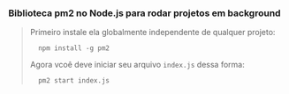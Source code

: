 ### **Biblioteca pm2 no Node.js para rodar projetos em background**

> Primeiro instale ela globalmente independente de qualquer projeto:
>
>       npm install -g pm2
>
> Agora vcoê deve iniciar seu arquivo `index.js` dessa forma:
>
>       pm2 start index.js